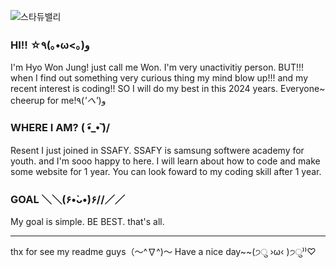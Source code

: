 ![스타듀밸리](https://i.pinimg.com/550x/39/f0/35/39f0355c8cd11432ebe092604045042e.jpg)

### HI!! ☆٩(｡•ω<｡)و
I'm Hyo Won Jung! just call me Won.
I'm very unactivitiy person. BUT!!! when I find out something very curious thing my mind blow up!!! and my recent interest is coding!!
SO I will do my best in this 2024 years. Everyone~ cheerup for me!٩(*'へ'*)و

### WHERE I AM? \( •︠_•︡ )/
Resent I just joined in SSAFY. SSAFY is samsung softwere academy for youth.
and I'm sooo happy to here. I will learn about how to code and make some website for 1 year.
You can look foward to my coding skill after 1 year.

### GOAL ＼＼\(۶•̀ᴗ•́)۶//／／
My goal is simple.
BE BEST. that's all. 


---
thx for see my readme guys（〜^∇^)〜
Have a nice day~~(੭ु ›ω‹ )੭ु⁾⁾♡

